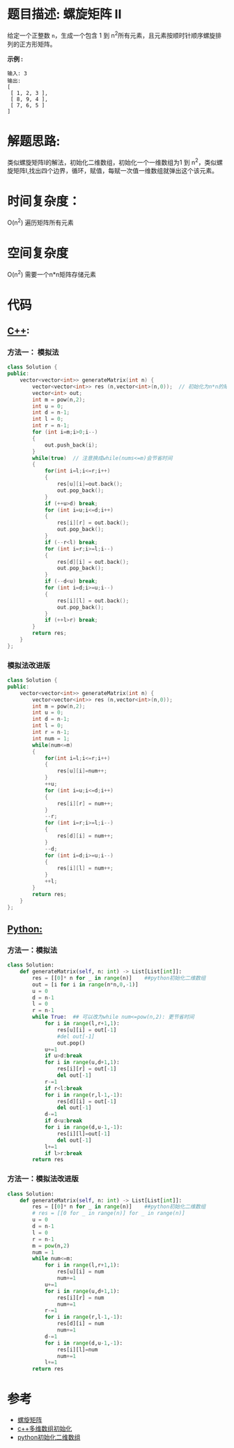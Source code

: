 # 题目描述:  螺旋矩阵 II

给定一个正整数 `n`，生成一个包含 1 到 n<sup>2</sup>所有元素，且元素按顺时针顺序螺旋排列的正方形矩阵。

**示例 :**
```
输入: 3
输出:
[
 [ 1, 2, 3 ],
 [ 8, 9, 4 ],
 [ 7, 6, 5 ]
]
```

  
# 解题思路:
类似螺旋矩阵I的解法，初始化二维数组，初始化一个一维数组为1 到 n<sup>2</sup>，类似螺旋矩阵I,找出四个边界，循环，赋值，每赋一次值一维数组就弹出这个该元素。
 
# 时间复杂度：
  O(n<sup>2</sup>)  遍历矩阵所有元素
# 空间复杂度
  O(n<sup>2</sup>)  需要一个n\*n矩阵存储元素
  
# 代码

## [C++](./Spiral-Matrix-II.cpp):

###  方法一： 模拟法
```c++
class Solution {
public:
    vector<vector<int>> generateMatrix(int n) {
        vector<vector<int>> res (n,vector<int>(n,0));  // 初始化为n*n的矩阵
        vector<int> out;
        int m = pow(n,2);
        int u = 0;
        int d = n-1;
        int l = 0;
        int r = n-1;
        for (int i=m;i>0;i--)
        {
            out.push_back(i);
        }
        while(true)  // 注意换成while(nums<=m)会节省时间
        {
            for(int i=l;i<=r;i++)
            {
                res[u][i]=out.back();
                out.pop_back();
            }
            if (++u>d) break;
            for (int i=u;i<=d;i++)
            {
                res[i][r] = out.back();
                out.pop_back();
            }
            if (--r<l) break;
            for (int i=r;i>=l;i--) 
            {
                res[d][i] = out.back();
                out.pop_back();    
            }
            if (--d<u) break;
            for (int i=d;i>=u;i--) 
            {
                res[i][l] = out.back();
                out.pop_back();
            }
            if (++l>r) break;
        }
        return res;
    }
};
```

###  模拟法改进版
```c++
class Solution {
public:
    vector<vector<int>> generateMatrix(int n) {
        vector<vector<int>> res (n,vector<int>(n,0));
        int m = pow(n,2);
        int u = 0;
        int d = n-1;
        int l = 0;
        int r = n-1;
        int num = 1;
        while(num<=m)
        {
            for(int i=l;i<=r;i++)
            {
                res[u][i]=num++;
            }
            ++u;
            for (int i=u;i<=d;i++)
            {
                res[i][r] = num++;
            }
            --r;
            for (int i=r;i>=l;i--) 
            {
                res[d][i] = num++;
            }
            --d;
            for (int i=d;i>=u;i--) 
            {
                res[i][l] = num++;
            }
            ++l;
        }
        return res;
    }
};
```




## [Python:](https://github.com/bryceustc/LeetCode_Note/blob/master/python/Spiral-Matrix-II/Spiral-Matrix-II.py)
###  方法一：模拟法
```python
class Solution:
    def generateMatrix(self, n: int) -> List[List[int]]:
        res = [[0]* n for _ in range(n)]    ##python初始化二维数组
        out = [i for i in range(n*n,0,-1)]
        u = 0
        d = n-1
        l = 0
        r = n-1
        while True:  ## 可以改为while num<=pow(n,2): 更节省时间
            for i in range(l,r+1,1):
                res[u][i] = out[-1]
                #del out[-1]
                out.pop()
            u+=1
            if u>d:break
            for i in range(u,d+1,1):
                res[i][r] = out[-1]
                del out[-1]
            r-=1
            if r<l:break
            for i in range(r,l-1,-1):
                res[d][i] = out[-1]
                del out[-1]
            d-=1
            if d<u:break
            for i in range(d,u-1,-1):
                res[i][l]=out[-1]
                del out[-1]
            l+=1
            if l>r:break
        return res
```

###  方法一：模拟法改进版
```python
class Solution:
    def generateMatrix(self, n: int) -> List[List[int]]:
        res = [[0]* n for _ in range(n)]    ##python初始化二维数组
        # res = [[0 for _ in range(n)] for _ in range(n)]
        u = 0
        d = n-1
        l = 0
        r = n-1
        m = pow(n,2)
        num = 1
        while num<=m:
            for i in range(l,r+1,1):
                res[u][i] = num
                num+=1
            u+=1
            for i in range(u,d+1,1):
                res[i][r] = num
                num+=1
            r-=1
            for i in range(r,l-1,-1):
                res[d][i] = num
                num+=1
            d-=1
            for i in range(d,u-1,-1):
                res[i][l]=num
                num+=1
            l+=1
        return res
```


# 参考

  -  [螺旋矩阵](https://github.com/bryceustc/LeetCode_Note/blob/master/cpp/Spiral-Matrix/README.md)
  -  [c++多维数组初始化](https://blog.csdn.net/ldkcumt/article/details/51396980)
  -  [python初始化二维数组](https://www.cnblogs.com/yeni/p/11590108.html)
